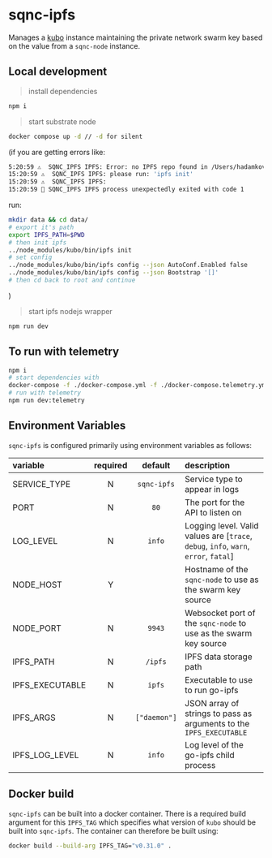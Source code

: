 # sqnc-ipfs

Manages a [kubo](https://docs.ipfs.tech/install/command-line/) instance maintaining the private network swarm key based on the value from a `sqnc-node` instance.

## Local development

> install dependencies

```sh
npm i
```

> start substrate node

```sh
docker compose up -d // -d for silent
```

(if you are getting errors like:

```sh
5:20:59 ⚠️  SQNC_IPFS IPFS: Error: no IPFS repo found in /Users/hadamkova/eng/sqnc/sqnc-ipfs/data.
15:20:59 ⚠️  SQNC_IPFS IPFS: please run: 'ipfs init'
15:20:59 ⚠️  SQNC_IPFS IPFS:
15:20:59 🚨 SQNC_IPFS IPFS process unexpectedly exited with code 1

```

run:

```sh
mkdir data && cd data/
# export it's path
export IPFS_PATH=$PWD
# then init ipfs
../node_modules/kubo/bin/ipfs init
# set config
../node_modules/kubo/bin/ipfs config --json AutoConf.Enabled false
../node_modules/kubo/bin/ipfs config --json Bootstrap '[]'
# then cd back to root and continue
```

)

> start ipfs nodejs wrapper

```sh
npm run dev
```

## To run with telemetry

```sh
npm i
# start dependencies with
docker-compose -f ./docker-compose.yml -f ./docker-compose.telemetry.yml up -d
# run with telemetry
npm run dev:telemetry
```

## Environment Variables

`sqnc-ipfs` is configured primarily using environment variables as follows:

| variable        | required |   default    | description                                                                          |
| :-------------- | :------: | :----------: | :----------------------------------------------------------------------------------- |
| SERVICE_TYPE    |    N     | `sqnc-ipfs`  | Service type to appear in logs                                                       |
| PORT            |    N     |     `80`     | The port for the API to listen on                                                    |
| LOG_LEVEL       |    N     |    `info`    | Logging level. Valid values are [`trace`, `debug`, `info`, `warn`, `error`, `fatal`] |
| NODE_HOST       |    Y     |              | Hostname of the `sqnc-node` to use as the swarm key source                           |
| NODE_PORT       |    N     |    `9943`    | Websocket port of the `sqnc-node` to use as the swarm key source                     |
| IPFS_PATH       |    N     |   `/ipfs`    | IPFS data storage path                                                               |
| IPFS_EXECUTABLE |    N     |    `ipfs`    | Executable to use to run go-ipfs                                                     |
| IPFS_ARGS       |    N     | `["daemon"]` | JSON array of strings to pass as arguments to the `IPFS_EXECUTABLE`                  |
| IPFS_LOG_LEVEL  |    N     |    `info`    | Log level of the go-ipfs child process                                               |

## Docker build

`sqnc-ipfs` can be built into a docker container. There is a required build argument for this `IPFS_TAG` which specifies what version of `kubo` should be built into `sqnc-ipfs`. The container can therefore be built using:

```sh
docker build --build-arg IPFS_TAG="v0.31.0" .
```
